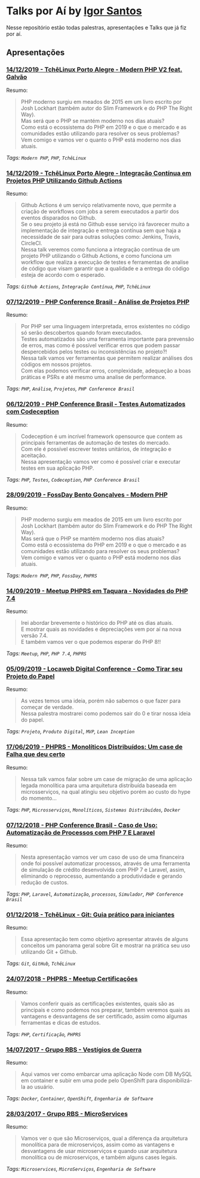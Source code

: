 # Talks por Aí by <a href="https://twitter.com/Igor_Duarte" target="_blank">Igor Santos</a>

Nesse repositório estão todas palestras, apresentações e Talks que já fiz por aí.


## Apresentações

### [14/12/2019 - TchêLinux Porto Alegre - Modern PHP V2 feat. Galvão](talks/14-12-19-modern_php_v2.pdf)


Resumo:

> PHP moderno surgiu em meados de 2015 em um livro escrito por Josh Lockhart (também autor do Slim Framework e do PHP The Right Way).  
Mas será que o PHP se mantém moderno nos dias atuais?  
Como está o ecossistema do PHP em 2019 e o que o mercado e as comunidades estão utilizando para resolver os seus problemas?  
Vem comigo e vamos ver o quanto o PHP está moderno nos dias atuais.


_Tags: `Modern PHP`, `PHP`, `TchêLinux`_

### [14/12/2019 - TchêLinux Porto Alegre - Integração Contínua em Projetos PHP Utilizando Github Actions](talks/14-12-19-integracao_continua_github_actions.pdf)


Resumo:

> Github Actions é um serviço relativamente novo, que permite a criação de workflows com jobs a serem executados a partir dos eventos disparados no Github.  
Se o seu projeto já está no Github esse serviço irá favorecer muito a implementação de integração e entrega contínua sem que haja a necessidade de sair para outras soluções como: Jenkins, Travis, CircleCI.  
Nessa talk veremos como funciona a integração contínua de um projeto PHP utilizando o Github Actions, e como funciona um workflow que realiza a execução de testes e ferramentas de analise de código que visam garantir que a qualidade e a entrega do código esteja de acordo com o esperado.


_Tags: `Github Actions`, `Integração Contínua`, `PHP`, `TchêLinux`_

### [07/12/2019 - PHP Conference Brasil - Análise de Projetos PHP](talks/07-12-19-analise_projetos_php.pdf)


Resumo:

> Por PHP ser uma linguagem interpretada, erros existentes no código só serão descobertos quando foram executados.  
Testes automatizados são uma ferramenta importante para prevensão de erros, mas como é possível verificar erros que podem passar despercebidos pelos testes ou inconsistências no projeto?!  
Nessa talk vamos ver ferramentas que permitem realizar análises dos códigos em nossos projetos.  
Com elas podemos verificar erros, complexidade, adequeção a boas práticas e PSRs e até mesmo uma analise de performance.


_Tags: `PHP`, `Análise`, `Projetos`, `PHP Conference Brasil`_

### [06/12/2019 - PHP Conference Brasil - Testes Automatizados com Codeception](talks/06-12-19-testes_automatizados_codeception.pdf)


Resumo:

> Codeception é um incrível framework opensource que contem as principais ferramentas de automação de testes do mercado.  
Com ele é possível escrever testes unitários, de integração e aceitação.  
Nessa apresentação vamos ver como é possível criar e executar testes em sua aplicação PHP.


_Tags: `PHP`, `Testes`, `Codeception`, `PHP Conference Brasil`_

### [28/09/2019 - FossDay Bento Gonçalves - Modern PHP](talks/28-09-19-modern_php.pdf)


Resumo:

> PHP moderno surgiu em meados de 2015 em um livro escrito por Josh Lockhart (também autor do Slim Framework e do PHP The Right Way).  
Mas será que o PHP se mantém moderno nos dias atuais?  
Como está o ecossistema do PHP em 2019 e o que o mercado e as comunidades estão utilizando para resolver os seus problemas?  
Vem comigo e vamos ver o quanto o PHP está moderno nos dias atuais.


_Tags: `Modern PHP`, `PHP`, `FossDay`, `PHPRS`_

### [14/09/2019 - Meetup PHPRS em Taquara - Novidades do PHP 7.4](talks/14-09-19-novidades_php_7_4.pdf)


Resumo:

> Irei abordar brevemente o histórico do PHP até os dias atuais.  
E mostrar quais as novidades e depreciações vem por aí na nova versão 7.4.  
E também vamos ver o que podemos esperar do PHP 8!!


_Tags: `Meetup`, `PHP`, `PHP 7.4`, `PHPRS`_


### [05/09/2019 - Locaweb Digital Conference - Como Tirar seu Projeto do Papel](talks/05-09-19-como_tirar_seu_projeto_papel.pdf)


Resumo:

> As vezes temos uma ideia, porém não sabemos o que fazer para começar de verdade.  
Nessa palestra mostrarei como podemos sair do 0 e tirar nossa ideia do papel.


_Tags: `Projeto`, `Produto Digital`, `MVP`, `Lean Inception`_

### [17/06/2019 - PHPRS - Monolíticos Distribuídos: Um case de Falha que deu certo](talks/17-06-19-PHPRS_MonolIticos_DistribuIdos.pdf)


Resumo:

> Nessa talk vamos falar sobre um case de migração de uma aplicação legada monolítica para uma arquitetura distribuída baseada em microsserviços, na qual atingiu seu objetivo porém ao custo do hype do momento...


_Tags: `PHP`, `Microsserviços`, `Monolíticos`, `Sistemas Distribuídos`, `Docker`_


### [07/12/2018 - PHP Conference Brasil - Caso de Uso: Automatização de Processos com PHP 7 E Laravel](talks/06-12-18-PHP_Conference_Brasil.pdf)


Resumo:

> Nesta apresentação vamos ver um caso de uso de uma financeira onde foi possível automatizar processos, através de uma ferramenta de simulação de crédito desenvolvida com PHP 7 e Laravel, assim, eliminando o reprocesso, aumentando a produtividade e gerando redução de custos.


_Tags: `PHP`, `Laravel`, `Automatização`, `processos`, `Simulador`, `PHP Conference Brasil`_

### [01/12/2018 - TchêLinux - Git: Guia prático para iniciantes](talks/01-12-18-TcheLinux_Git_Guia_prático_para_iniciantes.pdf)


Resumo:

> Essa apresentação tem como objetivo apresentar através de alguns conceitos um panorama geral sobre Git e mostrar na prática seu uso utilizando Git + Github.


_Tags: `Git`, `GitHub`, `TchêLinux`_


### [24/07/2018 - PHPRS - Meetup Certificações](talks/24-07-18-PHPRS_Certificação_PHP.pdf)


Resumo:

> Vamos conferir quais as certificações existentes, quais são as principais e como podemos nos preparar, também veremos quais as vantagens e desvantagens de ser certificado, assim como algumas ferramentas e dicas de estudos.


_Tags: `PHP`, `Certificação`, `PHPRS`_


### [14/07/2017 - Grupo RBS - Vestígios de Guerra](talks/14-07-17-RBS_vestigios_de_guerra.pdf)


Resumo:

> Aqui vamos ver como embarcar uma aplicação Node com DB MySQL em container e subir em uma pode pelo OpenShift para disponibilizá-la ao usuário.


_Tags: `Docker`, `Container`, `OpenShift`, `Engenharia de Software`_


### [28/03/2017 - Grupo RBS - MicroServices](talks/28-03-17-RBS_MicroServices.pdf)


Resumo:

> Vamos ver o que são Microserviços, qual a diferença da arquitetura monolítica para de microserviços, assim como as vantagens e desvantagens de usar microserviços e quando usar arquitetura monolítica ou de microserviços, e também alguns cases legais.


_Tags: `Microservices`, `MicroServiços`, `Engenharia de Software`_
